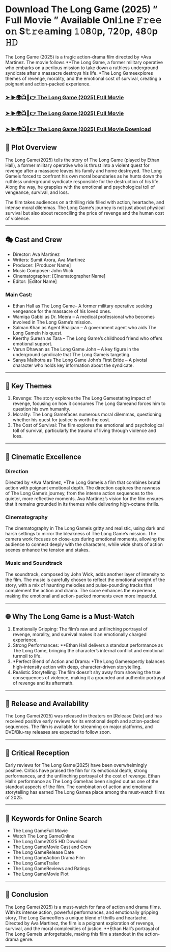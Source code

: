 # Download The Long Game (2025) ” F𝚞ll Mo𝚟ie ” Available Onl𝚒ne 𝙵𝚛𝚎𝚎 o𝚗 S𝚝𝚛𝚎𝚊ming 𝟷𝟶8𝟶p, 𝟽2𝟶p, 𝟺8𝟶p 𝙷𝙳

The Long Game (2025) is a tragic action-drama film directed by *Ava Martinez. The movie follows **The Long Game, a former military operative who embarks on a perilous mission to take down a ruthless underground syndicate after a massacre destroys his life. *The Long Gameexplores themes of revenge, morality, and the emotional cost of survival, creating a poignant and action-packed experience.

### [➤ ►🌍📺📱👉   The Long Game (2025) F𝚞ll Mo𝚟ie](https://rb.gy/g1l4yn)

### [➤ ►🌍📺📱👉   The Long Game (2025) F𝚞ll Mo𝚟ie](https://rb.gy/g1l4yn)

### [➤ ►🌍📺📱👉   The Long Game (2025) F𝚞ll Mo𝚟ie Downl𝚘ad](https://rb.gy/g1l4yn)

## 📖 Plot Overview

The Long Game(2025) tells the story of The Long Game (played by Ethan Hall), a former military operative who is thrust into a violent quest for revenge after a massacre leaves his family and home destroyed. The Long Gameis forced to confront his own moral boundaries as he hunts down the ruthless underground syndicate responsible for the destruction of his life. Along the way, he grapples with the emotional and psychological toll of vengeance, survival, and loss.

The film takes audiences on a thrilling ride filled with action, heartache, and intense moral dilemmas. The Long Game’s journey is not just about physical survival but also about reconciling the price of revenge and the human cost of violence.

---

## 🎭 Cast and Crew

- Director: Ava Martinez  
- Writers: Sumit Arora, Ava Martinez  
- Producer: [Producer Name]  
- Music Composer: John Wick  
- Cinematographer: [Cinematographer Name]  
- Editor: [Editor Name]  

### Main Cast:

- Ethan Hall as The Long Game– A former military operative seeking vengeance for the massacre of his loved ones.  
- Wamiqa Gabbi as Dr. Meera – A medical professional who becomes involved in The Long Game’s mission.  
- Salman Khan as Agent Bhaijaan – A government agent who aids The Long Gamein his quest.  
- Keerthy Suresh as Tara – The Long Game’s childhood friend who offers emotional support.  
- Varun Dhawan as The Long Game John – A key figure in the underground syndicate that The Long Gameis targeting.  
- Sanya Malhotra as The Long Game John’s First Bride – A pivotal character who holds key information about the syndicate.

---

## 🌟 Key Themes

1. Revenge: The story explores the The Long Gamestating impact of revenge, focusing on how it consumes The Long Gameand forces him to question his own humanity.  
2. Morality: The Long Gamefaces numerous moral dilemmas, questioning whether his quest for justice is worth the cost.  
3. The Cost of Survival: The film explores the emotional and psychological toll of survival, particularly the trauma of living through violence and loss.

---

## 🎥 Cinematic Excellence

### Direction  
Directed by *Ava Martinez, *The Long Gameis a film that combines brutal action with poignant emotional depth. The direction captures the rawness of The Long Game’s journey, from the intense action sequences to the quieter, more reflective moments. Ava Martinez’s vision for the film ensures that it remains grounded in its themes while delivering high-octane thrills.

### Cinematography  
The cinematography in The Long Gameis gritty and realistic, using dark and harsh settings to mirror the bleakness of The Long Game’s mission. The camera work focuses on close-ups during emotional moments, allowing the audience to connect deeply with the characters, while wide shots of action scenes enhance the tension and stakes.

### Music and Soundtrack  
The soundtrack, composed by John Wick, adds another layer of intensity to the film. The music is carefully chosen to reflect the emotional weight of the story, with a mix of haunting melodies and pulse-pounding tracks that complement the action and drama. The score enhances the experience, making the emotional and action-packed moments even more impactful.

---

## 🌐 Why The Long Game is a Must-Watch

1. Emotionally Gripping: The film’s raw and unflinching portrayal of revenge, morality, and survival makes it an emotionally charged experience.  
2. Strong Performances: **Ethan Hall delivers a standout performance as The Long Game, bringing the character’s internal conflict and emotional turmoil to life.  
3. *Perfect Blend of Action and Drama: *The Long Gameexpertly balances high-intensity action with deep, character-driven storytelling.  
4. Realistic Storytelling: The film doesn’t shy away from showing the true consequences of violence, making it a grounded and authentic portrayal of revenge and its aftermath.

---

## 📅 Release and Availability

The Long Game(2025) was released in theaters on [Release Date] and has received positive early reviews for its emotional depth and action-packed sequences. The film is available for streaming on major platforms, and DVD/Blu-ray releases are expected to follow soon.

---

## 📝 Critical Reception

Early reviews for The Long Game(2025) have been overwhelmingly positive. Critics have praised the film for its emotional depth, strong performances, and the unflinching portrayal of the cost of revenge. Ethan Hall’s performance as The Long Gamehas been singled out as one of the standout aspects of the film. The combination of action and emotional storytelling has earned The Long Gamea place among the must-watch films of 2025.

---

## 🔑 Keywords for Online Search

- The Long GameFull Movie  
- Watch The Long GameOnline  
- The Long Game2025 HD Download  
- The Long GameMovie Cast and Crew  
- The Long GameRelease Date  
- The Long GameAction Drama Film  
- The Long GameTrailer  
- The Long GameReviews and Ratings  
- The Long GameMovie Plot  

---

## 📢 Conclusion

The Long Game(2025) is a must-watch for fans of action and drama films. With its intense action, powerful performances, and emotionally gripping story, The Long Gameoffers a unique blend of thrills and heartache. Directed by Ava Martinez, the film is a poignant exploration of revenge, survival, and the moral complexities of justice. **Ethan Hall’s portrayal of The Long Gameis unforgettable, making this film a standout in the action-drama genre.

---
